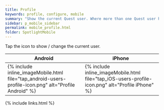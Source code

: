 ```yaml
---
title: Profile
keywords: profile, configure, mobile
summary: "Show the current Quest user. Where more than one Quest user has signed in to Spotlight Cloud Mobile you can change the current Quest user."
sidebar: p_mobile_sidebar
permalink: mobile_profile.html
folder: SpotlightMobile
---
```




Tap the icon to show / change the current user.

Android | iPhone
--------|-------
{% include inline_imageMobile.html file="tap_android-users-profile-icon.png" alt="Profile Android" %} | {% include inline_imageMobile.html file="tap_iOS-users-profile-icon.png" alt="Profile iPhone" %}

{% include links.html %}
